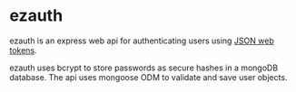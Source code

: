 # ezauth

ezauth is an express web api for authenticating users using [JSON web tokens](https://www.jwt.io).

ezauth uses bcrypt to store passwords as secure hashes in a mongoDB database. The api uses mongoose ODM to validate and save user objects.